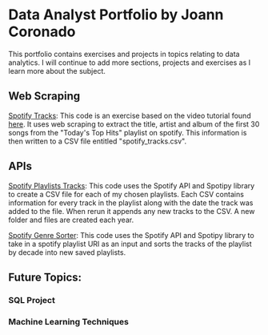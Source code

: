 # Data Analyst Portfolio by Joann Coronado

This portfolio contains exercises and projects in topics relating to data analytics. I will continue to add more sections, projects and exercises as I learn more about the subject.

## Web Scraping
[Spotify Tracks](https://github.com/jcoronado4/Data-Analyst-Portfolio/blob/master/Web%20Scraping/spotify_tracks.py): This code is an exercise based on the video tutorial found [here](https://www.youtube.com/watch?v=XQgXKtPSzUI "Intro to Web Scraping with Python and Beautiful Soup"). It uses web scraping to extract the title, artist and album of the first 
30 songs from the "Today's Top Hits" playlist on spotify. This information is then written to a CSV file entitled "spotify_tracks.csv".

## APIs

[Spotify Playlists Tracks](https://github.com/jcoronado4/Data-Analyst-Portfolio/blob/master/APIs/spotify_playlists_tracks.py): This code uses the Spotify API and Spotipy library to create a CSV file for each of my chosen playlists. Each CSV contains information for every track in the playlist along with the date the track was added to the file. When rerun it appends any new tracks to the CSV. A new folder and files are created each year.

[Spotify Genre Sorter](https://github.com/jcoronado4/Data-Analyst-Portfolio/blob/master/APIs/spotify_genre_sorter.py): This code uses the Spotify API and Spotipy library to take in a spotify playlist URI as an input and sorts the tracks of the playlist by decade into new saved playlists.

## Future Topics:
### SQL Project
### Machine Learning Techniques 
